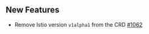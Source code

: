 ## New Features
- Remove Istio version `v1alpha1` from the CRD [#1062](https://github.com/kyma-project/istio/pull/1062)
